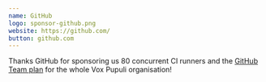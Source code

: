 ```yaml
---
name: GitHub
logo: sponsor-github.png
website: https://github.com/
button: github.com
---
```


Thanks GitHub for sponsoring us 80 concurrent CI runners and the [GitHub Team plan](https://github.com/pricing) for the whole Vox Pupuli organisation!
